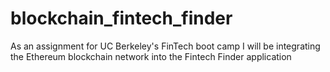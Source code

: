 # blockchain_fintech_finder
As an assignment for UC Berkeley's FinTech boot camp I will be integrating the Ethereum blockchain network into the Fintech Finder application
